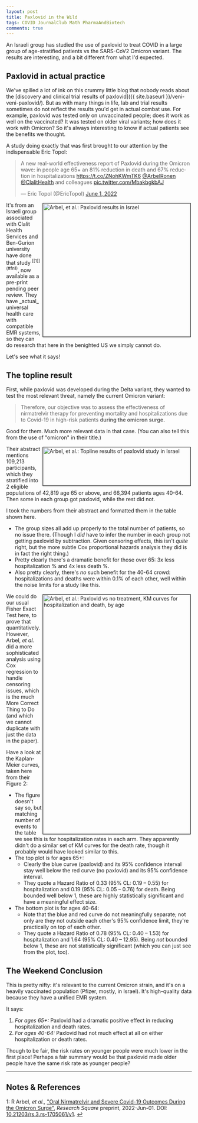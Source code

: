```yaml
---
layout: post
title: Paxlovid in the Wild
tags: COVID JournalClub Math PharmaAndBiotech
comments: true
---
```


An Israeli group has studied the use of paxlovid to treat COVID in a large group of
age-stratified patients vs the SARS-CoV2 Omicron variant.  The results are interesting,
and a bit different from what I'd expected.  


## Paxlovid in actual practice  

We've spilled a lot of ink on this crummy little blog that nobody reads about the
[discovery and clinical trial results of paxlovid]({{ site.baseurl }}/veni-veni-paxlovid/).
But as with many things in life, lab and trial results sometimes do not reflect the
results you'd get in actual combat use.  For example, paxlovid was tested only on
unvaccinated people; does it work as well on the vaccinated?  It was tested on older viral
variants; how does it work with Omicron? So it's always interesting
to know if actual patients see the benefits we thought.   

A study doing exactly that was first brought to our attention by the indispensable Eric
Topol:  

<blockquote class="twitter-tweet">
  <p lang="en" dir="ltr">
    A new real-world effectiveness report of Paxlovid during the Omicron wave: in people
	age 65+ an 81% reduction in death and 67% reduction in hospitalizations
    <a href="https://t.co/ZNohKWmTK6">https://t.co/ZNohKWmTK6</a>
    <a href="https://twitter.com/ArbelRonen?ref_src=twsrc%5Etfw">@ArbelRonen</a> 
    <a href="https://twitter.com/ClalitHealth?ref_src=twsrc%5Etfw">@ClalitHealth</a> and
	colleagues <a href="https://t.co/MbakbgkbAJ">pic.twitter.com/MbakbgkbAJ</a> 
  </p>&mdash; Eric Topol (@EricTopol) <a href="https://twitter.com/EricTopol/status/1532089787493937152?ref_src=twsrc%5Etfw">June 1, 2022</a>
</blockquote>
<script async src="https://platform.twitter.com/widgets.js"></script>

<img src="{{ site.baseurl }}/images/2022-06-02-paxlovid-in-the-wild-israeli-1.jpg" width="400" height="361" alt="Arbel, et al.: Paxlovid results in Israel" title="Arbel, et al.: Paxlovid results in Israel" style="float: right; margin: 3px 3px 3px 3px; border: 1px solid #000000;">
It's from an Israeli group associated with Clalit Health Services and Ben-Gurion
university have done that study <sup id="fn1a">[[1]](#fn1)</sup>, now available as a
pre-print pending peer review.  They have _actual_ universal health care with compatible
EMR systems, so they can do research that here in the benighted US we simply cannot do.  

Let's see what it says!  


## The topline result  

First, while paxlovid was developed during the Delta variant, they wanted to test
the most relevant threat, namely the current Omicron variant:  

> Therefore, our objective was to assess the effectiveness of nirmatrelvir therapy for
> preventing mortality and hospitalizations due to Covid-19 in high-risk patients __during
> the omicron surge.__  

Good for them.  Much more relevant data in that case.  (You can also tell this from the
use of "omicron" in their title.)  

<a href="{{ site.baseurl }}/images/2022-06-02-paxlovid-in-the-wild-israeli-3.jpg"><img src="{{ site.baseurl }}/images/2022-06-02-paxlovid-in-the-wild-israeli-3-thumb.jpg" width="400" height="104" alt="Arbel, et al.: Topline results of paxlovid study in Israel" title="Arbel, et al.: Topline results of paxlovid study in Israel" style="float: right; margin: 3px 3px 3px 3px; border: 1px solid #000000;"></a>
Their abstract mentions 109,213 participants, which they stratified into 2 eligible
populations of 42,819 age 65 or above, and 66,394 patients ages 40-64.  Then some in
each group got paxlovid, while the rest did not.  

I took the numbers from their abstract and formatted them in the table shown here.  
- The group sizes all add up properly to the total number of patients, so no issue there.
  (Though I _did_ have to infer the number in each group not getting paxlovid by
  subtraction.  Given censoring effects, this isn't _quite_ right, but the more subtle Cox
  proportional hazards analysis they did is in fact the right thing.)  
- Pretty clearly there's a dramatic benefit for those over 65: 3x less hospitalization %
  and 4x less death %.  
- Also pretty clearly, there's _no_ such benefit for the 40-64 crowd: hospitalizations and
  deaths were within 0.1% of each other, well within the noise limits for a study like
  this.  
  
<a href="{{ site.baseurl }}/images/2022-06-02-paxlovid-in-the-wild-israeli-2.png"><img src="{{ site.baseurl }}/images/2022-06-02-paxlovid-in-the-wild-israeli-2-thumb.jpg" width="400" height="648" alt="Arbel, et al.: Paxlovid vs no treatment, KM curves for hospitalization and death, by age" title="Arbel, et al.: Paxlovid vs no treatment, KM curves for hospitalization and death, by age" style="float: right; margin: 3px 3px 3px 3px; border: 1px solid #000000;"></a>
We could do our usual Fisher Exact Test here, to prove that quantitatively.  However,
Arbel, _et al._ did a more sophisticated analysis using Cox regression to handle censoring
issues, which is the much More Correct Thing to Do (and which we cannot duplicate with
just the data in the paper).  

Have a look at the Kaplan-Meier curves, taken here from their Figure 2:  
- The figure doesn't say so, but matching number of events to the table we see this is for
  hospitalization rates in each arm.  They apparently didn't do a similar set of KM curves
  for the death rate, though it probably would have looked similar to this.  
- The top plot is for ages 65+: 
  - Clearly the blue curve (paxlovid) and its 95% confidence interval stay well below the
    red curve (no paxlovid) and its 95% confidence interval.  
  - They quote a Hazard Ratio of 0.33 (95% CL: 0.19 &ndash; 0.55) for hospitalization and
    0.19 (95% CL: 0.05 &ndash; 0.76) for death.  Being bounded well below 1, these are
    highly statistically significant and have a meaningful effect size.  
- The bottom plot is for ages 40-64:  
  - Note that the blue and red curve do not meaningfully separate; not only are they not
    outside each other's 95% confidence limit, they're practically on top of each other.  
  - They quote a Hazard Ratio of 0.78 (95% CL: 0.40 &ndash; 1.53) for hospitalization and
    1.64 (95% CL: 0.40 &ndash; 12.95).  Being _not_ bounded below 1, these are not
    statistically significant (which you can just see from the plot, too).  
	

## The Weekend Conclusion  

This is pretty nifty: it's relevant to the current Omicron strain, and it's on a heavily
vaccinated population (Pfizer, mostly, in Israel).  It's high-quality data because they
have a unified EMR system.  

It says:
1. _For ages 65+:_ Paxlovid had a dramatic positive effect in reducing hospitalization and death rates.  
2. _For ages 40-64:_ Paxlovid had not much effect at all on either hospitalization or death
   rates.  
   
Though to be fair, the risk rates on younger people were much lower in the first place!
Perhaps a fair summary would be that paxlovid made older people have the same risk rate as
younger people?  

---

## Notes &amp; References  

<!--
<sup id="fn1a">[[1]](#fn1)</sup>

<a id="fn1">1</a>: ***, ["***"](***), *** [↩](#fn1a)  

<a href="{{ site.baseurl }}/images/***">
  <img src="{{ site.baseurl }}/images/***" width="400" height="***" alt="***" title="***" style="float: right; margin: 3px 3px 3px 3px; border: 1px solid #000000;">
</a>

<iframe width="400" height="224" src="***" allow="accelerometer; encrypted-media; gyroscope; picture-in-picture" allowfullscreen style="float: right; margin: 3px 3px 3px 3px; border: 1px solid #000000;"></iframe>
-->

<a id="fn1">1</a>: R Arbel, _et al.,_ ["Oral Nirmatrelvir and Severe Covid-19 Outcomes During the Omicron Surge"](https://www.researchsquare.com/article/rs-1705061/v1), _Research Square_ preprint, 2022-Jun-01.  DOI: [10.21203/rs.3.rs-1705061/v1](https://doi.org/10.21203/rs.3.rs-1705061/v1).  [↩](#fn1a)  
